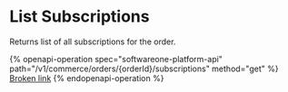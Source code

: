 # List Subscriptions

Returns list of all subscriptions for the order.

{% openapi-operation spec="softwareone-platform-api" path="/v1/commerce/orders/{orderId}/subscriptions" method="get" %}
[Broken link](broken-reference)
{% endopenapi-operation %}
